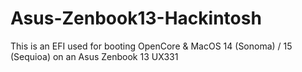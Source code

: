 # Asus-Zenbook13-Hackintosh
This is an EFI used for booting OpenCore &amp; MacOS 14 (Sonoma) / 15 (Sequioa) on an Asus Zenbook 13 UX331
